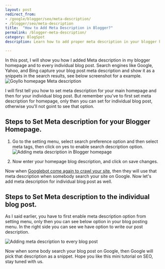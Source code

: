 ```yaml
---
layout: post
redirect_from: 
- /google/blogger/seo/meta-description/
- /blogger/seo/meta-description
title:  "How to Add Meta Description in Blogger?"
permalink: /blogger-meta-description/
category: BlogSpot
description: Learn how to add proper meta description in your blogger homepage also in your every blog post.

---
```

In this post, I will show you how I added Meta description in my blogger homepage and to every individual blog post. Search engines like Google, Yahoo, and Bing capture your blog post meta description and show it as a snippets in the search results, see below screenshot for a example.<img class="img-responsive" alt="Goyllo homepage Meta description" src="https://cdn.arjunsinh.com/seo/meta-description-goyllo-homepage.jpg" title="Goyllo homepage Meta description" />

I will first tell you how to set meta description for your main homepage and then for your individual blog post. But remember you've to first set meta description for homepage, only then you can set for individual blog post, otherwise you'll not goint to see that option.

## Steps to Set Meta description for your Blogger Homepage. ##

1. Go to the setting menu, select search preference option and then select meta tags, then click on yes to enable search description option.<img class="img-responsive" alt="Adding meta description in Blogger homepage" src="https://cdn.arjunsinh.com/blogspot/add-blog-description-in-blogger.jpg" title="Adding meta description in Blogger homepage" />

2. Now enter your homepage blog description, and click on save changes.

Now when [Googlebot come again to crawl your site](/how-google-crawl-your-website/), then they will use that meta description when somebody search your site on Google. Now let's add meta description for individual blog post as well.

## Steps to Set Meta description to the individual blog post. ##

As I said earlier, you have to first enable meta description option from setting menu, only then you can see below option in your blog posting menu. In the right side you can see we have option to write our post description.

<img class="img-responsive" alt="Adding meta description to every blog post" src="https://cdn.arjunsinh.com/blogspot/add-meta-description-to-individual-blog-post.jpg" title="Adding meta description to every blog post" />

Now when some body search your blog post on Google, then Google will pick that description as a snippet. Hope you like this mini tutorial on SEO, stay tuned with us.
